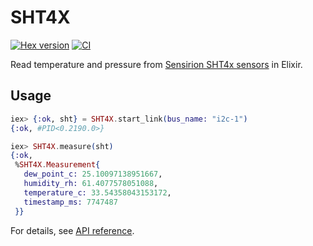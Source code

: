 # SHT4X

[![Hex version](https://img.shields.io/hexpm/v/sht4x.svg 'Hex version')](https://hex.pm/packages/sht4x)
[![CI](https://github.com/elixir-sensors/sht4x/actions/workflows/ci.yml/badge.svg?branch=main)](https://github.com/elixir-sensors/sht4x/actions/workflows/ci.yml)

Read temperature and pressure from [Sensirion SHT4x sensors](https://www.sensirion.com/en/environmental-sensors) in Elixir.

## Usage

```elixir
iex> {:ok, sht} = SHT4X.start_link(bus_name: "i2c-1")
{:ok, #PID<0.2190.0>}

iex> SHT4X.measure(sht)
{:ok,
 %SHT4X.Measurement{
   dew_point_c: 25.10097138951667,
   humidity_rh: 61.4077578051088,
   temperature_c: 33.54358043153172,
   timestamp_ms: 7747487
 }}
```

For details, see [API reference](https://hexdocs.pm/sht4x/api-reference.html).
